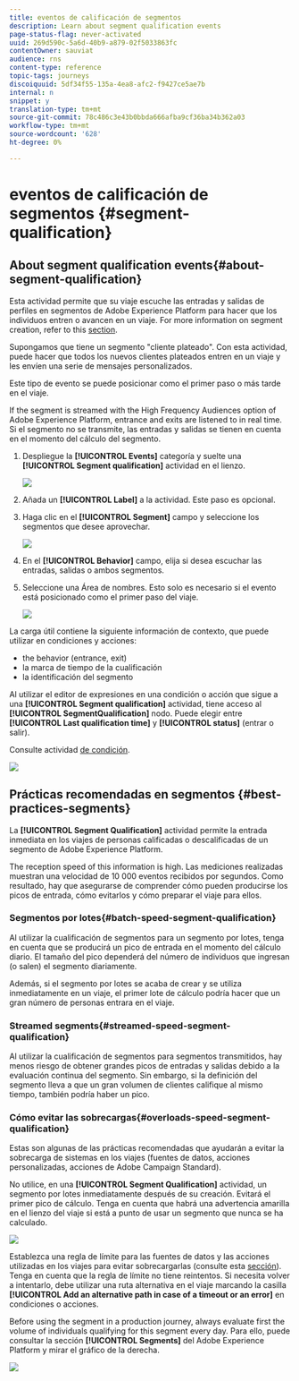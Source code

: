 ```yaml
---
title: eventos de calificación de segmentos
description: Learn about segment qualification events
page-status-flag: never-activated
uuid: 269d590c-5a6d-40b9-a879-02f5033863fc
contentOwner: sauviat
audience: rns
content-type: reference
topic-tags: journeys
discoiquuid: 5df34f55-135a-4ea8-afc2-f9427ce5ae7b
internal: n
snippet: y
translation-type: tm+mt
source-git-commit: 78c486c3e43b0bbda666afba9cf36ba34b362a03
workflow-type: tm+mt
source-wordcount: '628'
ht-degree: 0%

---
```



# eventos de calificación de segmentos {#segment-qualification}

## About segment qualification events{#about-segment-qualification}

Esta actividad permite que su viaje escuche las entradas y salidas de perfiles en segmentos de Adobe Experience Platform para hacer que los individuos entren o avancen en un viaje. For more information on segment creation, refer to this [section](../segment/about-segments.md).

Supongamos que tiene un segmento &quot;cliente plateado&quot;. Con esta actividad, puede hacer que todos los nuevos clientes plateados entren en un viaje y les envíen una serie de mensajes personalizados.

Este tipo de evento se puede posicionar como el primer paso o más tarde en el viaje.

If the segment is streamed with the High Frequency Audiences option of Adobe Experience Platform, entrance and exits are listened to in real time. Si el segmento no se transmite, las entradas y salidas se tienen en cuenta en el momento del cálculo del segmento.

1. Despliegue la **[!UICONTROL Events]** categoría y suelte una **[!UICONTROL Segment qualification]** actividad en el lienzo.

   ![](../assets/segment5.png)

1. Añada un **[!UICONTROL Label]** a la actividad. Este paso es opcional.

1. Haga clic en el **[!UICONTROL Segment]** campo y seleccione los segmentos que desee aprovechar.

   ![](../assets/segment6.png)

1. En el **[!UICONTROL Behavior]** campo, elija si desea escuchar las entradas, salidas o ambos segmentos.

1. Seleccione una Área de nombres. Esto solo es necesario si el evento está posicionado como el primer paso del viaje.

   ![](../assets/segment7.png)

La carga útil contiene la siguiente información de contexto, que puede utilizar en condiciones y acciones:

* the behavior (entrance, exit)
* la marca de tiempo de la cualificación
* la identificación del segmento

Al utilizar el editor de expresiones en una condición o acción que sigue a una **[!UICONTROL Segment qualification]** actividad, tiene acceso al **[!UICONTROL SegmentQualification]** nodo. Puede elegir entre **[!UICONTROL Last qualification time]** y **[!UICONTROL status]** (entrar o salir).

Consulte actividad [de condición](../building-journeys/condition-activity.md#about_condition).

![](../assets/segment8.png)

## Prácticas recomendadas en segmentos {#best-practices-segments}

La **[!UICONTROL Segment Qualification]** actividad permite la entrada inmediata en los viajes de personas calificadas o descalificadas de un segmento de Adobe Experience Platform.

The reception speed of this information is high. Las mediciones realizadas muestran una velocidad de 10 000 eventos recibidos por segundos. Como resultado, hay que asegurarse de comprender cómo pueden producirse los picos de entrada, cómo evitarlos y cómo preparar el viaje para ellos.

### Segmentos por lotes{#batch-speed-segment-qualification}

Al utilizar la cualificación de segmentos para un segmento por lotes, tenga en cuenta que se producirá un pico de entrada en el momento del cálculo diario. El tamaño del pico dependerá del número de individuos que ingresan (o salen) el segmento diariamente.

Además, si el segmento por lotes se acaba de crear y se utiliza inmediatamente en un viaje, el primer lote de cálculo podría hacer que un gran número de personas entrara en el viaje.

### Streamed segments{#streamed-speed-segment-qualification}

Al utilizar la cualificación de segmentos para segmentos transmitidos, hay menos riesgo de obtener grandes picos de entradas y salidas debido a la evaluación continua del segmento. Sin embargo, si la definición del segmento lleva a que un gran volumen de clientes califique al mismo tiempo, también podría haber un pico.

### Cómo evitar las sobrecargas{#overloads-speed-segment-qualification}

Estas son algunas de las prácticas recomendadas que ayudarán a evitar la sobrecarga de sistemas en los viajes (fuentes de datos, acciones personalizadas, acciones de Adobe Campaign Standard).

No utilice, en una **[!UICONTROL Segment Qualification]** actividad, un segmento por lotes inmediatamente después de su creación. Evitará el primer pico de cálculo. Tenga en cuenta que habrá una advertencia amarilla en el lienzo del viaje si está a punto de usar un segmento que nunca se ha calculado.

![](../assets/segment-error.png)

Establezca una regla de límite para las fuentes de datos y las acciones utilizadas en los viajes para evitar sobrecargarlas (consulte esta [sección](../api/capping.md)). Tenga en cuenta que la regla de límite no tiene reintentos. Si necesita volver a intentarlo, debe utilizar una ruta alternativa en el viaje marcando la casilla **[!UICONTROL Add an alternative path in case of a timeout or an error]** en condiciones o acciones.

Before using the segment in a production journey, always evaluate first the volume of individuals qualifying for this segment every day. Para ello, puede consultar la sección **[!UICONTROL Segments]** del Adobe Experience Platform y mirar el gráfico de la derecha.

![](../assets/segment-overload.png)
